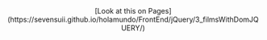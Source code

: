 <center>
  [Look at this on Pages](https://sevensuii.github.io/holamundo/FrontEnd/jQuery/3_filmsWithDomJQUERY/)
</center>
